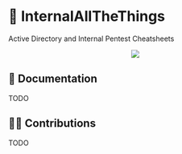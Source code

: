 # 📕 InternalAllTheThings

Active Directory and Internal Pentest Cheatsheets


<p align="center">
  <img src="https://raw.githubusercontent.com/swisskyrepo/InternalAllTheThings/master/assets/banner.png">
</p>


📖 Documentation
-----

TODO


👨‍💻 Contributions
-----

TODO